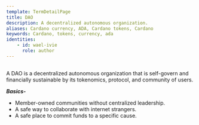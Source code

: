 ```yaml
---
template: TermDetailPage
title: DAO
description: A decentralized autonomous organization. 
aliases: Cardano currency, ADA, Cardano tokens, Cardano
keywords: Cardano, tokens, currency, ada
identities: 
    - id: wael-ivie
      role: author
---
```


##

A DAO is a decentralized autonomous organization that is self-govern and financially sustainable by its tokenomics, protocol, and community of users.

***Basics-***

- Member-owned communities without centralized leadership.
- A safe way to collaborate with internet strangers.
- A safe place to commit funds to a specific cause.